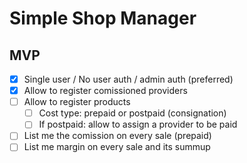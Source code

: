 # Simple Shop Manager

## MVP
- [x] Single user / No user auth / admin auth (preferred)
- [x] Allow to register comissioned providers
- [ ] Allow to register products
   - [ ] Cost type: prepaid or postpaid (consignation)
   - [ ] If postpaid: allow to assign a provider to be paid
- [ ] List me the comission on every sale (prepaid)
- [ ] List me margin on every sale and its summup

